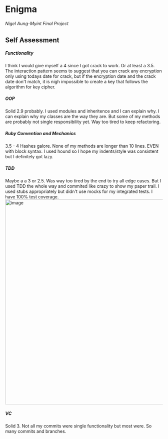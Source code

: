 # Enigma
###### Nigel Aung-Myint Final Project

## Self Assessment
##### Functionality
I think I would give myself a 4 since I got crack to work.  Or at least a 3.5.  The interaction pattern seems to suggest that you can crack any encryption only using todays date for crack, but if the encryption date and the crack date don't match, it is nigh impossible to create a key that follows the algorithm for key cipher.
##### OOP
Solid 2.9 probably.  I used modules and inheritence and I can explain why.  I can explain why my classes are the way they are.  But some of my methods are probably not single responsibility yet.  Way too tired to keep refactoring.
##### Ruby Convention and Mechanics
3.5 - 4 Hashes galore. None of my methods are longer than 10 lines. EVEN with block syntax.  I used hound so I hope my indents/style was consistent but I definitely got lazy. 
##### TDD
Maybe a a 3 or 2.5. Was way too tired by the end to try all edge cases.  But I used TDD the whole way and commited like crazy to show my paper trail.  I used stubs appropriately but didn't use mocks for my integrated tests.  I have 100% test coverage.
<img width="653" alt="image" src="https://user-images.githubusercontent.com/110859604/202027904-8e2cda22-bc26-435b-a643-325057be5aaf.png">
##### VC
Solid 3.  Not all my commits were single functionality but most were.  So many commits and branches.
